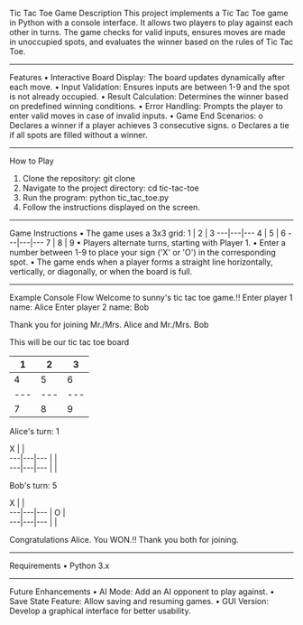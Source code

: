 Tic Tac Toe Game
Description
This project implements a Tic Tac Toe game in Python with a console interface. It allows two players to play against each other in turns. The game checks for valid inputs, ensures moves are made in unoccupied spots, and evaluates the winner based on the rules of Tic Tac Toe.
________________________________________
Features
•	Interactive Board Display: The board updates dynamically after each move.
•	Input Validation: Ensures inputs are between 1-9 and the spot is not already occupied.
•	Result Calculation: Determines the winner based on predefined winning conditions.
•	Error Handling: Prompts the player to enter valid moves in case of invalid inputs.
•	Game End Scenarios:
o	Declares a winner if a player achieves 3 consecutive signs.
o	Declares a tie if all spots are filled without a winner.
________________________________________
How to Play
1.	Clone the repository:
git clone <repository-url>
2.	Navigate to the project directory:
cd tic-tac-toe
3.	Run the program:
python tic_tac_toe.py
4.	Follow the instructions displayed on the screen.
________________________________________
Game Instructions
•	The game uses a 3x3 grid:
 1 | 2 | 3
---|---|---
 4 | 5 | 6
---|---|---
 7 | 8 | 9
•	Players alternate turns, starting with Player 1.
•	Enter a number between 1-9 to place your sign ('X' or 'O') in the corresponding spot.
•	The game ends when a player forms a straight line horizontally, vertically, or diagonally, or when the board is full.
________________________________________
Example Console Flow
Welcome to sunny's tic tac toe game.!!
Enter player 1 name: Alice
Enter player 2 name: Bob

Thank you for joining Mr./Mrs. Alice and Mr./Mrs. Bob

This will be our tic tac toe board

 1 | 2 | 3
---|---|---
 4 | 5 | 6
---|---|---
 7 | 8 | 9

Alice's turn:
1

   X |   |  
  ---|---|---
     |   |  
  ---|---|---
     |   |  

Bob's turn:
5

   X |   |  
  ---|---|---
     | O |  
  ---|---|---
     |   |  

Congratulations Alice. You WON.!!
Thank you both for joining.
________________________________________
Requirements
•	Python 3.x
________________________________________
Future Enhancements
•	AI Mode: Add an AI opponent to play against.
•	Save State Feature: Allow saving and resuming games.
•	GUI Version: Develop a graphical interface for better usability.

